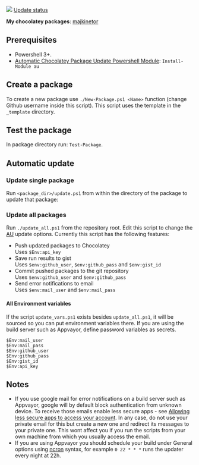 [![](https://ci.appveyor.com/api/projects/status/d508f777c9aypuv3?svg=true)](https://ci.appveyor.com/project/majkinetor/chocolatey)
[Update status](https://gist.github.com/majkinetor/181b18886fdd363158064baf817fa2ff)

**My chocolatey packages**: [majkinetor](https://chocolatey.org/profiles/majkinetor)


## Prerequisites

- Powershell 3+.
- [Automatic Chocolatey Package Update Powershell Module](https://github.com/majkinetor/au): `Install-Module au`

## Create a package

To create a new package use `./New-Package.ps1 <Name>` function (change Github username inside this script). This script uses the template in the `_template` directory.

## Test the package

In package directory run: `Test-Package`.

## Automatic update

### Update single package

Run `<package_dir>/update.ps1` from within the directory of the package to update that package:


### Update all packages

Run `./update_all.ps1` from the repository root. Edit this script to change the [AU](https://github.com/majkinetor/au) update options. Currently this script has the following features:

- Push updated packages to Chocolatey  
Uses `$Env:api_key`
- Save run results to gist  
Uses `$env:github_user`, `$env:github_pass` and `$env:gist_id`
- Commit pushed packages to the git repository  
Uses `$env:github_user` and `$env:github_pass`
- Send error notifications to email  
Uses `$env:mail_user` and `$env:mail_pass`

#### All Environment variables

If the script `update_vars.ps1` exists besides `update_all.ps1`, it will be sourced so you can put environment variables there. If you are using the build server such as Appvayor, define password variables as secrets.

```
$Env:mail_user
$Env:mail_pass
$Env:github_user
$Env:github_pass
$Env:gist_id
$Env:api_key
```


## Notes

- If you use google mail for error notifications on a build server such as Appvayor, google will by default block authentication from unknown device. To receive those emails enable less secure apps - see [Allowing less secure apps to access your account](https://support.google.com/accounts/answer/6010255?hl=en). In any case, do not use your private email for this but create a new one and redirect its messages to your private one. This wont affect you if you run the scripts from your own machine from which you usually access the email.
- If you are using Appvayor you should schedule your build under General options using [ncron](http://www.nncron.ru/help/EN/working/cron-format.htm) syntax, for example `0 22 * * *` runs the updater every night at 22h.
